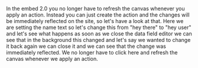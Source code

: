 In the embed 2.0 you no longer have to refresh the canvas whenever you apply an action. Instead you can just create the action and the changes will be immediately reflected on the site, so let's have a look at that. Here we are setting the name text so let's change this from "hey there" to "hey user" and let's see what happens as soon as we close the data field editor we can see that in the background this changed and let's say we wanted to change it back again we can close it and we can see that the change was immediately reflected. We no longer have to click here and refresh the canvas whenever we apply an action.